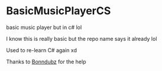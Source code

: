 # BasicMusicPlayerCS
basic music player but in c# lol

I know this is really basic but the repo name says it already lol

Used to re-learn C# again xd

Thanks to [Bonndubz](https://github.com/bonndevoff) for the help
